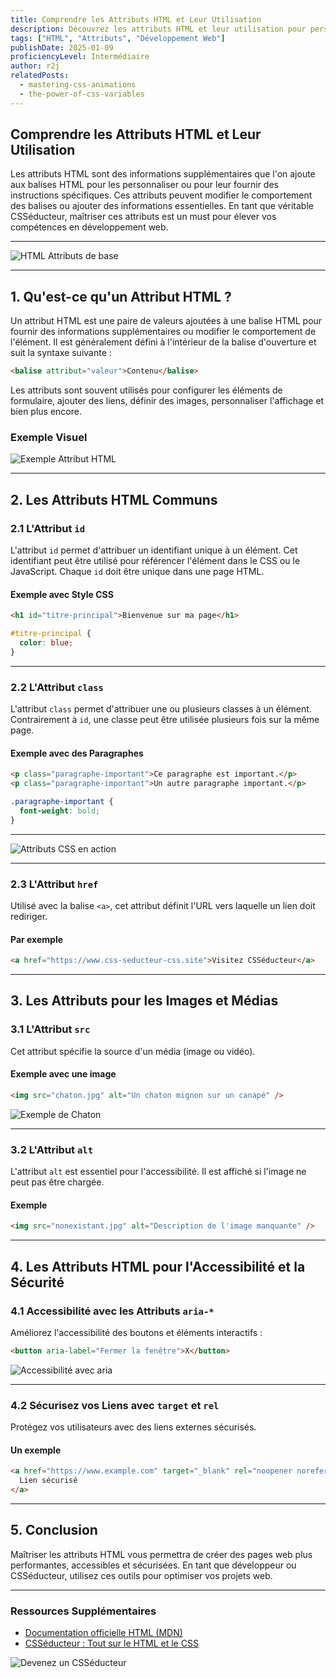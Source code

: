```yaml
---
title: Comprendre les Attributs HTML et Leur Utilisation
description: Découvrez les attributs HTML et leur utilisation pour personnaliser les balises HTML et améliorer l'accessibilité et la sécurité des pages web. Apprenez à utiliser les attributs communs et les bonnes pratiques avec des exemples concrets et des visuels.
tags: ["HTML", "Attributs", "Développement Web"]
publishDate: 2025-01-09
proficiencyLevel: Intermédiaire
author: r2j
relatedPosts:
  - mastering-css-animations
  - the-power-of-css-variables
---
```


## Comprendre les Attributs HTML et Leur Utilisation

Les attributs HTML sont des informations supplémentaires que l'on ajoute aux balises HTML pour les personnaliser ou pour leur fournir des instructions spécifiques. Ces attributs peuvent modifier le comportement des balises ou ajouter des informations essentielles. En tant que véritable CSSéducteur, maîtriser ces attributs est un must pour élever vos compétences en développement web.

---

![HTML Attributs de base](https://placehold.co/800x400?text=HTML+Attributes+Example)

---

## 1. Qu'est-ce qu'un Attribut HTML ?

Un attribut HTML est une paire de valeurs ajoutées à une balise HTML pour fournir des informations supplémentaires ou modifier le comportement de l'élément. Il est généralement défini à l'intérieur de la balise d'ouverture et suit la syntaxe suivante :

```html
<balise attribut="valeur">Contenu</balise>
```

Les attributs sont souvent utilisés pour configurer les éléments de formulaire, ajouter des liens, définir des images, personnaliser l'affichage et bien plus encore.

### Exemple Visuel

![Exemple Attribut HTML](https://placehold.co/800x300?text=Exemple+d%27Attribut+HTML)

---

## 2. Les Attributs HTML Communs

### 2.1 L'Attribut `id`

L'attribut `id` permet d'attribuer un identifiant unique à un élément. Cet identifiant peut être utilisé pour référencer l'élément dans le CSS ou le JavaScript. Chaque `id` doit être unique dans une page HTML.

#### Exemple avec Style CSS

```html
<h1 id="titre-principal">Bienvenue sur ma page</h1>
```

```css
#titre-principal {
  color: blue;
}
```

---

### 2.2 L'Attribut `class`

L'attribut `class` permet d'attribuer une ou plusieurs classes à un élément. Contrairement à `id`, une classe peut être utilisée plusieurs fois sur la même page.

#### Exemple avec des Paragraphes

```html
<p class="paragraphe-important">Ce paragraphe est important.</p>
<p class="paragraphe-important">Un autre paragraphe important.</p>
```

```css
.paragraphe-important {
  font-weight: bold;
}
```

---

![Attributs CSS en action](https://placehold.co/800x400?text=Attributs+HTML+et+CSS+en+Action)

---

### 2.3 L'Attribut `href`

Utilisé avec la balise `<a>`, cet attribut définit l'URL vers laquelle un lien doit rediriger.

#### Par exemple

```html
<a href="https://www.css-seducteur-css.site">Visitez CSSéducteur</a>
```

---

## 3. Les Attributs pour les Images et Médias

### 3.1 L'Attribut `src`

Cet attribut spécifie la source d'un média (image ou vidéo).

#### Exemple avec une image

```html
<img src="chaton.jpg" alt="Un chaton mignon sur un canapé" />
```

![Exemple de Chaton](https://placehold.co/800x400?text=Un+chaton+mignon)

---

### 3.2 L'Attribut `alt`

L'attribut `alt` est essentiel pour l'accessibilité. Il est affiché si l'image ne peut pas être chargée.

#### Exemple

```html
<img src="nonexistant.jpg" alt="Description de l'image manquante" />
```

---

## 4. Les Attributs HTML pour l'Accessibilité et la Sécurité

### 4.1 Accessibilité avec les Attributs `aria-*`

Améliorez l'accessibilité des boutons et éléments interactifs :

```html
<button aria-label="Fermer la fenêtre">X</button>
```

![Accessibilité avec aria](https://placehold.co/800x300?text=Accessibilit%C3%A9+HTML)

---

### 4.2 Sécurisez vos Liens avec `target` et `rel`

Protégez vos utilisateurs avec des liens externes sécurisés.

#### Un exemple

```html
<a href="https://www.example.com" target="_blank" rel="noopener noreferrer">
  Lien sécurisé
</a>
```

---

## 5. Conclusion

Maîtriser les attributs HTML vous permettra de créer des pages web plus performantes, accessibles et sécurisées. En tant que développeur ou CSSéducteur, utilisez ces outils pour optimiser vos projets web.

---

### Ressources Supplémentaires

- [Documentation officielle HTML (MDN)](https://developer.mozilla.org/fr/docs/Web/HTML)
- [CSSéducteur : Tout sur le HTML et le CSS](https://www.css-seducteur-css.site)

![Devenez un CSSéducteur](https://placehold.co/800x300?text=Rejoignez+le+mouvement+CSS%C3%A9ducteur)
